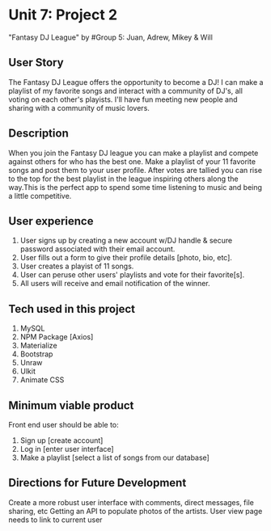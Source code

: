 # Unit 7: Project 2 
"Fantasy DJ League"
by #Group 5: Juan, Adrew, Mikey & Will   

## User Story
The Fantasy DJ League offers the opportunity to become a DJ! I can make a playlist of my favorite songs and interact with a community of DJ's, all voting on each other's playists. I'll have fun meeting new people and sharing with a community of music lovers. 

## Description
When you join the Fantasy DJ league you can make a playlist and compete against others for who has the best one.
Make a playlist of your 11 favorite songs and post them to your user profile.  After votes are tallied you can rise to the top for the best playlist in the league inspiring others along the way.This is the perfect app to spend some time listening to music and being a little competitive. 

## User experience
1. User signs up by creating a new account w/DJ handle & secure password associated with their email account.
2. User fills out a form to give their profile details [photo, bio, etc].
3. User creates a playist of 11 songs.
4. User can peruse other users' playlists and vote for their favorite[s].
5. All users will receive and email notification of the winner. 

## Tech used in this project
1. MySQL
2. NPM Package [Axios]
3. Materialize
4. Bootstrap
5. Unraw 
6. Ulkit
7. Animate CSS

## Minimum viable product
Front end user should be able to:
1. Sign up [create account]
2. Log in [enter user interface]
3. Make a playlist [select a list of songs from our database]

## Directions for Future Development
Create a more robust user interface with comments, direct messages, file sharing, etc
Getting an API to populate photos of the artists.
User view page needs to link to current user
